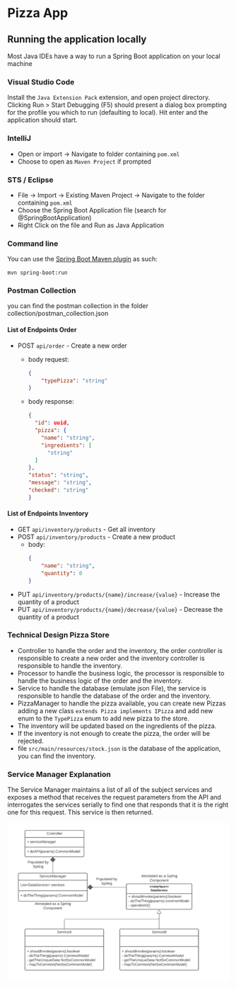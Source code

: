# Pizza App

## Running the application locally

Most Java IDEs have a way to run a Spring Boot application on your local machine

### Visual Studio Code

Install the `Java Extension Pack` extension, and open project directory. Clicking Run > Start Debugging (F5) should present a dialog box prompting for the profile you which to run (defaulting to local). Hit enter and the application should start.

### IntelliJ

* Open or import -> Navigate to folder containing `pom.xml`
* Choose to open as `Maven Project` if prompted

### STS / Eclipse

* File -> Import -> Existing Maven Project -> Navigate to the folder containing `pom.xml`
* Choose the Spring Boot Application file (search for @SpringBootApplication)
* Right Click on the file and Run as Java Application

### Command line

You can use the [Spring Boot Maven plugin](https://docs.spring.io/spring-boot/docs/current/reference/html/build-tool-plugins-maven-plugin.html) as such:


```shell
mvn spring-boot:run
```
### Postman Collection

you can find the postman collection in the folder collection/postman_collection.json

#### List of Endpoints Order

* POST `api/order`   - Create a new order 
  * body request: 
    ```json
    {
        "typePizza": "string"
    }
    ```

  * body response:
      ```json
      {
        "id": uuid,
        "pizza": {
          "name": "string",
          "ingredients": [
            "string"
        ]
    },
    "status": "string",
    "message": "string",
    "checked": "string"
      }
      ```
    


#### List of Endpoints Inventory
* GET `api/inventory/products`   - Get all inventory
* POST `api/inventory/products`   - Create a new product
  * body: 
    ```json
    {
        "name": "string",
        "quantity": 0
    }
    ```
* PUT `api/inventory/products/{name}/increase/{value}`   - Increase the quantity of a product
* PUT `api/inventory/products/{name}/decrease/{value}`   - Decrease the quantity of a product


### Technical Design Pizza Store

* Controller to handle the order and the inventory, the order controller is responsible to create a new order and the inventory controller is responsible to handle the inventory.
* Processor to handle the business logic, the processor is responsible to handle the business logic of the order and the inventory.
* Service to handle the database (emulate json File), the service is responsible to handle the database of the order and the inventory.
* PizzaManager to handle the pizza available, you can create new Pizzas adding a new class `extends Pizza implements IPizza` and add new enum to the `TypePizza` enum to add new pizza to the store.
* The inventory will be updated based on the ingredients of the pizza.
* If the inventory is not enough to create the pizza, the order will be rejected.
* file `src/main/resources/stock.json` is the database of the application, you can find the inventory.

### Service Manager Explanation
The Service Manager maintains a list of all of the subject services and exposes a method that receives the request parameters from the API and interrogates the services serially to find one that responds that it is the right one for this request.  This service is then returned.

![img.png](img.png)